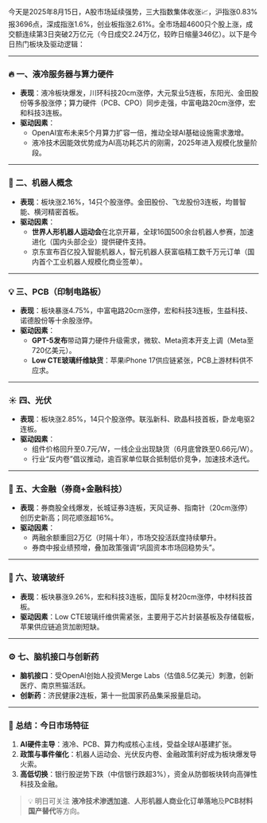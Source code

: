今天是2025年8月15日，A股市场延续强势，三大指数集体收涨📈，沪指涨0.83%报3696点，深成指涨1.6%，创业板指涨2.61%。全市场超4600只个股上涨，成交额连续第3日突破2万亿元（今日成交2.24万亿，较昨日缩量346亿）。以下是今日热门板块及驱动逻辑：

---

### 🔥 一、液冷服务器与算力硬件  
- **表现**：液冷板块爆发，川环科技20cm涨停，大元泵业5连板，东阳光、金田股份等多股涨停；算力硬件（PCB、CPO）同步走强，中富电路20cm涨停，宏和科技3连板。  
- **驱动因素**：  
  - OpenAI宣布未来5个月算力扩容一倍，推动全球AI基础设施需求激增。  
  - 液冷技术因能效优势成为AI高功耗芯片的刚需，2025年进入规模化放量阶段。  

---

### 🤖 二、机器人概念  
- **表现**：板块涨2.16%，14只个股涨停。金田股份、飞龙股份3连板，均普智能、横河精密首板。  
- **驱动因素**：  
  - **世界人形机器人运动会**在北京开幕，全球16国500余台机器人参赛，加速进化（国内头部企业）提供硬件支持。  
  - 京东宣布百亿投入智能机器人，智元机器人获富临精工数千万元订单（国内首个工业机器人规模化商业签单）。  

---

### 💡 三、PCB（印制电路板）  
- **表现**：板块暴涨4.75%，中富电路20cm涨停，宏和科技3连板，生益科技、诺德股份等十余股涨停。  
- **驱动因素**：  
  - **GPT-5发布**带动算力硬件升级需求，微软、Meta资本开支上调（Meta至720亿美元）。  
  - **Low CTE玻璃纤维缺货**：苹果iPhone 17供应链紧张，PCB上游材料供不应求。  

---

### ☀️ 四、光伏  
- **表现**：板块涨2.85%，14只个股涨停。联泓新科、欧晶科技首板，卧龙电驱2连板。  
- **驱动因素**：  
  - 组件价格回升至0.7元/W，一线企业出现缺货（6月底曾跌至0.66元/W）。  
  - 行业“反内卷”倡议推动，逾百家单位联合抵制低价竞争，加速技术迭代。  

---

### 🏦 五、大金融（券商+金融科技）  
- **表现**：券商股全线爆发，长城证券3连板，天风证券、指南针（20cm涨停）创历史新高；同花顺涨超16%。  
- **驱动因素**：  
  - 两融余额重回2万亿（时隔十年），市场交投活跃度持续攀升。  
  - 券商中报业绩预增，叠加政策强调“巩固资本市场回稳势头”。  

---

### 🧪 六、玻璃玻纤  
- **表现**：板块暴涨9.26%，宏和科技3连板，国际复材20cm涨停，中材科技首板。  
- **驱动因素**：Low CTE玻璃纤维供需紧张，主要用于芯片封装基板及存储载板，苹果供应链追货加剧短缺。  

---

### ⚙️ 七、脑机接口与创新药  
- **脑机接口**：受OpenAI创始人投资Merge Labs（估值8.5亿美元）刺激，创新医疗、南京熊猫活跃。  
- **创新药**：济民健康2连板，第十一批国家药品集采报量启动。  

---

### 💎 总结：今日市场特征  
1. **AI硬件主导**：液冷、PCB、算力构成核心主线，受益全球AI基建扩张。  
2. **政策与事件催化**：机器人运动会、光伏反内卷、金融政策利好成为板块爆发导火索。  
3. **高低切换**：银行股逆势下跌（中信银行跌超3%），资金从防御板块转向高弹性科技及金融。  

> 💡 明日可关注 **液冷技术渗透加速**、**人形机器人商业化订单落地**及**PCB材料国产替代**等方向。